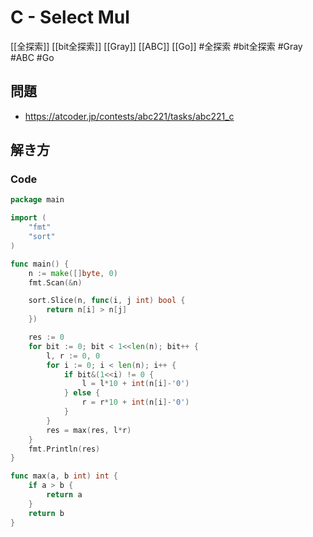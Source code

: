 # C - Select Mul
[[全探索]] [[bit全探索]] [[Gray]] [[ABC]] [[Go]]
#全探索 #bit全探索 #Gray #ABC #Go 

## 問題
- https://atcoder.jp/contests/abc221/tasks/abc221_c

## 解き方
### Code
```go
package main

import (
	"fmt"
	"sort"
)

func main() {
	n := make([]byte, 0)
	fmt.Scan(&n)

	sort.Slice(n, func(i, j int) bool {
		return n[i] > n[j]
	})

	res := 0
	for bit := 0; bit < 1<<len(n); bit++ {
		l, r := 0, 0
		for i := 0; i < len(n); i++ {
			if bit&(1<<i) != 0 {
				l = l*10 + int(n[i]-'0')
			} else {
				r = r*10 + int(n[i]-'0')
			}
		}
		res = max(res, l*r)
	}
	fmt.Println(res)
}

func max(a, b int) int {
	if a > b {
		return a
	}
	return b
}
```